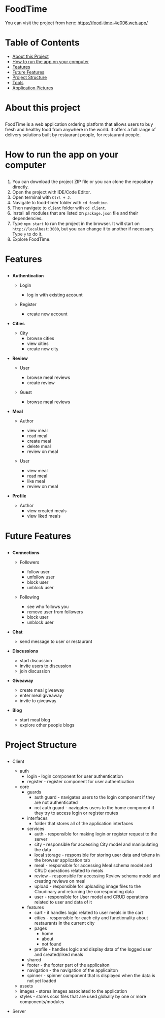 # FoodTime

You can visit the project from here: https://food-time-4e006.web.app/

# Table of Contents
  - <a href="#about">About this Project</a>
  - <a href="#how-to-run">How to run the app on your computer</a>
  - <a href="#features">Features</a>
  - <a href="#future-features">Future Features</a>
  - <a href="#project-structure">Project Structure</a>
  - <a href="#tools">Tools</a>
  - <a href="#application-pictures">Application Pictures</a>

# <p id="about">About this project</p>

FoodTime is a web application ordering platform that allows users to buy fresh and healthy food from anywhere in the world. It offers a full range of delivery solutions built by restaurant people, for restaurant people.

# <p id="how-to-run">How to run the app on your computer</p>

1. You can download the project ZIP file or you can clone the repository directly.
2. Open the project with IDE/Code Editor.
3. Open terminal with `Ctrl + J`.
4. Navigate to food-timer folder with `cd foodtime`.
4. Then navigate to `client` folder with `cd client`.
5. Install all modules that are listed on `package.json` file and their dependencies.
6. Type `npm start` to run the project in the browser. It will start on `http://localhost:3000`, but you can change it to another if necessary. Type `y` to do it.
7. Explore FoodTime.

# <p id="features">Features</p>

- <strong>Authentication</strong>
  - Login
    - log in with existing account
     
  - Register
    - create new account

- <strong>Cities</strong>
  - City
    - browse cities
    - view cities
    - create new city

- <strong>Review</strong>
  - User
    - browse meal reviews
    - create review
  
  - Guest 
    - browse meal reviews

- <strong>Meal</strong>
  - Author
    - view meal
    - read meal
    - create meal 
    - delete meal 
    - review on meal  
  
  - User
    - view meal
    - read meal
    - like meal 
    - review on meal

- <strong>Profile</strong>
  - Author
    - view created meals
    - view liked meals

# <p id="future-features">Future Features</p>

- <strong>Connections</strong>
  - Followers
    - follow user
    - unfollow user
    - block user
    - unblock user
    
  - Following
    - see who follows you
    - remove user from followers
    - block user 
    - unblock user

- <strong>Chat</strong>
  - send message to user or restaurant
  
- <strong>Discussions</strong>
  - start discussion
  - invite users to discussion
  - join discussion
  
- <strong>Giveaway</strong>
  - create meal giveaway
  - enter meal giveaway
  - invite to giveaway

- <strong>Blog</strong>
  - start meal blog
  - explore other people blogs

# <p id="project-structure">Project Structure</p>
  - Client
    - auth
      - login - login component for user authentication
      - register - register component for user authentication
    - core
      - guards
        - auth guard - navigates users to the login component if they are not authenticated 
        - not auth guard - navigates users to the home component if they try to access login or register routes
      - interfaces
        - folder that stores all of the application interfaces
      - services 
        - auth - responsible for making login or register request to the server
        - city - responsible for accessing City model and manipulating the data
        - local storage - responsible for storing user data and tokens in the browser application tab
        - meal - responsible for accessing Meal schema model and CRUD operations related to meals
        - review - responsible for accessing Review schema model and creating reviews on meal
        - upload - responsible for uploading image files to the Cloudinary and returning the corresponding data
        - user - responsible for User model and CRUD operations related to user and data of it
      - features 
        - cart - it handles logic related to user meals in the cart
        - cities - responsible for each city and functionality about restaurants in the current city
        - pages
          - home
          - about
          - not found
        - profile - handles logic and display data of the logged user and created/liked meals
       - shared
        - footer - the footer part of the applicaiton
        - navigation - the navigation of the applicaiton
        - spinner - spinner component that is displayed when the data is not yet loaded
     - assets
      - images - stores images associated to the application  
      - styles - stores scss files that are used globally by one or more components/modules
      
  - Server













